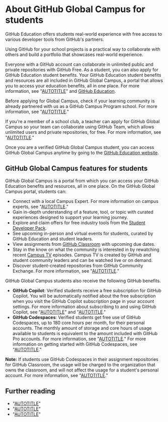 # About GitHub Global Campus for students

GitHub Education offers students real-world experience with free access to various developer tools from GitHub's partners.

Using GitHub for your school projects is a practical way to collaborate with others and build a portfolio that showcases real-world experience.

Everyone with a GitHub account can collaborate in unlimited public and private repositories with GitHub Free. As a student, you can also apply for GitHub Education student benefits. Your GitHub Education student benefits and resources are all included in GitHub Global Campus, a portal that allows you to access your education benefits, all in one place. For more information, see "[AUTOTITLE](/education/explore-the-benefits-of-teaching-and-learning-with-github-education/github-global-campus-for-students/apply-to-github-global-campus-as-a-student)" and [GitHub Education](https://education.github.com/).

Before applying for Global Campus, check if your learning community is already partnered with us as a GitHub Campus Program school. For more information, see "[AUTOTITLE](/education/explore-the-benefits-of-teaching-and-learning-with-github-education/use-github-at-your-educational-institution/about-github-campus-program)."

If you're a member of a school club, a teacher can apply for GitHub Global Campus so your team can collaborate using GitHub Team, which allows unlimited users and private repositories, for free. For more information, see "[AUTOTITLE](/education/explore-the-benefits-of-teaching-and-learning-with-github-education/github-global-campus-for-teachers/apply-to-github-global-campus-as-a-teacher)."

Once you are a verified GitHub Global Campus student, you can access GitHub Global Campus anytime by going to the [GitHub Education website](https://education.github.com).

## GitHub Global Campus features for students

GitHub Global Campus is a portal from which you can access your GitHub Education benefits and resources, all in one place. On the GitHub Global Campus portal, students can:
- Connect with a local Campus Expert. For more information on campus experts, see "[AUTOTITLE](/education/explore-the-benefits-of-teaching-and-learning-with-github-education/use-github-at-your-educational-institution/about-github-campus-experts)."
- Gain in-depth understanding of a feature, tool, or topic with curated experiences designed to support your learning journey.
- Explore and claim offers for free industry tools from the [Student Developer Pack](https://education.github.com/pack).
- See upcoming in-person and virtual events for students, curated by GitHub Education and student leaders.
- View assignments from [GitHub Classroom](https://classroom.github.com/) with upcoming due dates.
- Stay in the know on what the community is interested in by rewatching recent [Campus TV](https://www.twitch.tv/githubeducation) episodes. Campus TV is created by GitHub and student community leaders and can be watched live or on demand.
- Discover student-created repositories from GitHub Community Exchange. For more information, see "[AUTOTITLE](/education/explore-the-benefits-of-teaching-and-learning-with-github-education/github-global-campus-for-students/about-github-community-exchange)."

GitHub Global Campus students also receive the following GitHub benefits.
- **GitHub Copilot**: Verified students receive a free subscription for GitHub Copilot. You will be automatically notified about the free subscription when you visit the GitHub Copilot subscription page in your account settings. For more information about subscribing to and using GitHub Copilot, see "[AUTOTITLE](/billing/managing-billing-for-github-copilot/managing-your-github-copilot-subscription-for-your-personal-account#setting-up-a-trial-of-github-copilot)" and "[AUTOTITLE](/copilot/overview-of-github-copilot/about-github-copilot-for-individuals)."
- **GitHub Codespaces**: Verified students get free use of GitHub Codespaces, up to 180 core hours per month, for their personal accounts. The monthly amount of storage and core hours of usage available to students is equivalent to the amount included with GitHub Pro accounts. For more information, see "[AUTOTITLE](/billing/managing-billing-for-github-codespaces/about-billing-for-github-codespaces)." For more information on getting started with GitHub Codespaces, see "[AUTOTITLE](/codespaces/overview)."

<div class="ghd-spotlight ghd-spotlight-note border rounded-1 my-3 p-3 f5 color-border-accent-emphasis color-bg-accent">

**Note:** If students use GitHub Codespaces in their assignment repositories for GitHub Classroom, the usage will be charged to the organization that owns the classroom, and will not affect the usage for a student's personal account. For more information, see "[AUTOTITLE](/education/manage-coursework-with-github-classroom/integrate-github-classroom-with-an-ide/using-github-codespaces-with-github-classroom)."

</div>

## Further reading

- "[AUTOTITLE](/education/explore-the-benefits-of-teaching-and-learning-with-github-education/github-global-campus-for-teachers/about-github-global-campus-for-teachers)"
- "[AUTOTITLE](/education/explore-the-benefits-of-teaching-and-learning-with-github-education/github-global-campus-for-students/about-github-community-exchange)"
- "[AUTOTITLE](/education/manage-coursework-with-github-classroom/get-started-with-github-classroom/about-github-classroom)"
